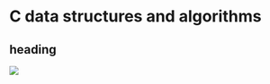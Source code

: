 # C data structures and algorithms

## heading

<img src="https://render.githubusercontent.com/render/math?math=\huge\[\mu\]">
